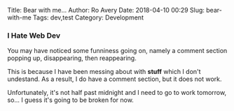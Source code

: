 Title: Bear with me...
Author: Ro Avery
Date: 2018-04-10 00:29
Slug: bear-with-me
Tags: dev,test
Category: Development

### I Hate Web Dev

You may have noticed some funniness going on, namely a comment section popping up, disappearing, then reappearing.

This is because I have been messing about with **stuff** which I don't undestand. As a result, I do have a comment section, but it does not work.

Unfortunately, it's not half past midnight and I need to go to work tomorrow, so... I guess it's going to be broken for now.
